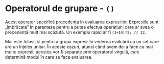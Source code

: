 # Operatorul de grupare - `()`

Acest operator specifică precedența în evaluarea expresiilor.
Expresiile sunt „îmbrăcate” în paranteze pentru a putea efectua operațiuni care ar avea o precedență mult mai scăzută. Un exemplu rapid ar fi `(1+10)*2; // 22`.

Mai este folosit și pentru a grupa expresii în vederea evaluării ca un set care are un înțeles unitar. În aceste cazuri, atunci când avem de-a face cu mai multe expresii, acestea vor fi separate prin operatorul virgulă, care determină modul în care se face evaluarea.
